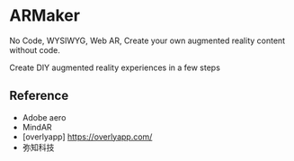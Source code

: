 # ARMaker

No Code, WYSIWYG, Web AR, Create your own augmented reality content without code.

Create DIY augmented reality experiences in a few steps

## Reference

- Adobe aero
- MindAR
- [overlyapp] https://overlyapp.com/
- 弥知科技